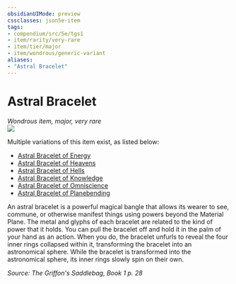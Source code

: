 ```yaml
---
obsidianUIMode: preview
cssclasses: json5e-item
tags:
- compendium/src/5e/tgs1
- item/rarity/very-rare
- item/tier/major
- item/wondrous/generic-variant
aliases: 
- "Astral Bracelet"
---
```

# Astral Bracelet
*Wondrous item, major, very rare*  
![](https://raw.githubusercontent.com/TheGiddyLimit/homebrew/master/_img/TGS1/Astral-Bracelet.webp#right)  


Multiple variations of this item exist, as listed below:

- [Astral Bracelet of Energy](compendium/items/astral-bracelet-of-energy-tgs1.md)  
- [Astral Bracelet of Heavens](compendium/items/astral-bracelet-of-heavens-tgs1.md)  
- [Astral Bracelet of Hells](compendium/items/astral-bracelet-of-hells-tgs1.md)  
- [Astral Bracelet of Knowledge](compendium/items/astral-bracelet-of-knowledge-tgs1.md)  
- [Astral Bracelet of Omniscience](compendium/items/astral-bracelet-of-omniscience-tgs1.md)  
- [Astral Bracelet of Planebending](compendium/items/astral-bracelet-of-planebending-tgs1.md)  

An astral bracelet is a powerful magical bangle that allows its wearer to see, commune, or otherwise manifest things using powers beyond the Material Plane. The metal and glyphs of each bracelet are related to the kind of power that it holds. You can pull the bracelet off and hold it in the palm of your hand as an action. When you do, the bracelet unfurls to reveal the four inner rings collapsed within it, transforming the bracelet into an astronomical sphere. While the bracelet is transformed into the astronomical sphere, its inner rings slowly spin on their own.

*Source: The Griffon's Saddlebag, Book 1 p. 28*